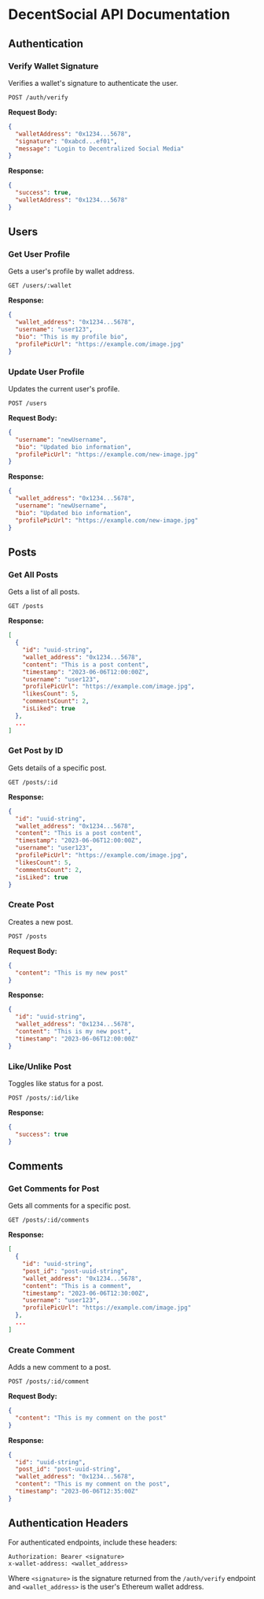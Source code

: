# DecentSocial API Documentation

## Authentication

### Verify Wallet Signature
Verifies a wallet's signature to authenticate the user.

```
POST /auth/verify
```

**Request Body:**
```json
{
  "walletAddress": "0x1234...5678",
  "signature": "0xabcd...ef01",
  "message": "Login to Decentralized Social Media"
}
```

**Response:**
```json
{
  "success": true,
  "walletAddress": "0x1234...5678"
}
```

## Users

### Get User Profile
Gets a user's profile by wallet address.

```
GET /users/:wallet
```

**Response:**
```json
{
  "wallet_address": "0x1234...5678",
  "username": "user123",
  "bio": "This is my profile bio",
  "profilePicUrl": "https://example.com/image.jpg"
}
```

### Update User Profile
Updates the current user's profile.

```
POST /users
```

**Request Body:**
```json
{
  "username": "newUsername",
  "bio": "Updated bio information",
  "profilePicUrl": "https://example.com/new-image.jpg"
}
```

**Response:**
```json
{
  "wallet_address": "0x1234...5678",
  "username": "newUsername",
  "bio": "Updated bio information",
  "profilePicUrl": "https://example.com/new-image.jpg"
}
```

## Posts

### Get All Posts
Gets a list of all posts.

```
GET /posts
```

**Response:**
```json
[
  {
    "id": "uuid-string",
    "wallet_address": "0x1234...5678",
    "content": "This is a post content",
    "timestamp": "2023-06-06T12:00:00Z",
    "username": "user123",
    "profilePicUrl": "https://example.com/image.jpg",
    "likesCount": 5,
    "commentsCount": 2,
    "isLiked": true
  },
  ...
]
```

### Get Post by ID
Gets details of a specific post.

```
GET /posts/:id
```

**Response:**
```json
{
  "id": "uuid-string",
  "wallet_address": "0x1234...5678",
  "content": "This is a post content",
  "timestamp": "2023-06-06T12:00:00Z",
  "username": "user123",
  "profilePicUrl": "https://example.com/image.jpg",
  "likesCount": 5,
  "commentsCount": 2,
  "isLiked": true
}
```

### Create Post
Creates a new post.

```
POST /posts
```

**Request Body:**
```json
{
  "content": "This is my new post"
}
```

**Response:**
```json
{
  "id": "uuid-string",
  "wallet_address": "0x1234...5678",
  "content": "This is my new post",
  "timestamp": "2023-06-06T12:00:00Z"
}
```

### Like/Unlike Post
Toggles like status for a post.

```
POST /posts/:id/like
```

**Response:**
```json
{
  "success": true
}
```

## Comments

### Get Comments for Post
Gets all comments for a specific post.

```
GET /posts/:id/comments
```

**Response:**
```json
[
  {
    "id": "uuid-string",
    "post_id": "post-uuid-string",
    "wallet_address": "0x1234...5678",
    "content": "This is a comment",
    "timestamp": "2023-06-06T12:30:00Z",
    "username": "user123",
    "profilePicUrl": "https://example.com/image.jpg"
  },
  ...
]
```

### Create Comment
Adds a new comment to a post.

```
POST /posts/:id/comment
```

**Request Body:**
```json
{
  "content": "This is my comment on the post"
}
```

**Response:**
```json
{
  "id": "uuid-string",
  "post_id": "post-uuid-string",
  "wallet_address": "0x1234...5678",
  "content": "This is my comment on the post",
  "timestamp": "2023-06-06T12:35:00Z"
}
```

## Authentication Headers

For authenticated endpoints, include these headers:

```
Authorization: Bearer <signature>
x-wallet-address: <wallet_address>
```

Where `<signature>` is the signature returned from the `/auth/verify` endpoint and `<wallet_address>` is the user's Ethereum wallet address.
